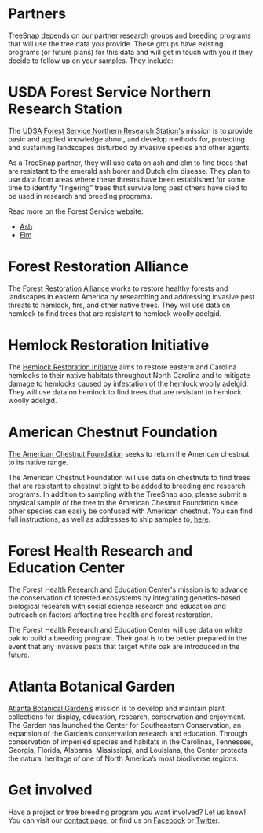 # Partners
TreeSnap depends on our partner research groups and breeding programs that will use the tree data you provide.  These groups have existing programs (or future plans) for this data and will get in touch with you if they decide to follow up on your samples.  They include:

# USDA Forest Service Northern Research Station 
 
 The [UDSA Forest Service Northern Research Station's](https://www.nrs.fs.fed.us/units/invasivescontrol/) mission is to provide basic and applied knowledge about, and develop methods for, protecting and sustaining landscapes disturbed by invasive species and other agents.
 
As a TreeSnap partner, they will use data on ash and elm to find trees that are resistant to the emerald ash borer and Dutch elm disease.  They plan to use data from areas where these threats have been established for some time to identify “lingering” trees that survive long past others have died to be used in research and breeding programs. 
  
  Read more on the Forest Service website:
  * [Ash](https://www.fs.fed.us/nrs/tools/ash/)
  * [Elm](https://www.nrs.fs.fed.us/disturbance/invasive_species/ded/survivor_elms/)

# Forest Restoration Alliance 
The [Forest Restoration Alliance](https://threatenedforests.com/) works to restore healthy forests and landscapes in eastern America by researching and addressing invasive pest threats to hemlock, firs, and other native trees.  They will use data on hemlock to find trees that are resistant to hemlock woolly adelgid.

# Hemlock Restoration Initiative 
 The [Hemlock Restoration Initiatve](http://savehemlocksnc.org/) aims to restore eastern and Carolina hemlocks to their native habitats throughout North Carolina and to mitigate damage to hemlocks caused by infestation of the hemlock woolly adelgid.  They will use data on hemlock to find trees that are resistant to hemlock woolly adelgid.

# American Chestnut Foundation 

[The American Chestnut Foundation](https://www.acf.org/) seeks to return the American chestnut to its native range.

The American Chestnut Foundation will use data on chestnuts to find trees that are resistant to chestnut blight to be added to breeding and research programs.  In addition to sampling with the TreeSnap app, please submit a physical sample of the tree to the American Chestnut Foundation since other species can easily be confused with American chestnut.   You can find full instructions, as well as addresses to ship samples to, [here](https://www.acf.org/va/contact-us/report-live-tree/).

# Forest Health Research and Education Center
 [The Forest Health Research and Education Center's](http://www.foresthealthcenter.org) mission is to advance the conservation of forested ecosystems by integrating genetics-based biological research with social science research and education and outreach on factors affecting tree health and forest restoration.
 
 
The Forest Health Research and Education Center will use data on white oak to build a breeding program.  Their goal is to be better prepared in the event that any invasive pests that target white oak are introduced in the future.

# Atlanta Botanical Garden

[Atlanta Botanical Garden’s](http://atlantabg.org/) mission is to develop and maintain plant collections for display, education, research, conservation and enjoyment. The Garden has launched the Center for Southeastern Conservation, an expansion of the Garden’s conservation research and education. Through conservation of imperiled species and habitats in the Carolinas, Tennessee, Georgia, Florida, Alabama, Mississippi, and Louisiana, the Center protects the natural heritage of one of North America’s most biodiverse regions.


# Get involved

Have a project or tree breeding program you want involved?  Let us know! You can visit our [contact page](/contact), or find us on [Facebook](https://www.facebook.com/treesnapapp/) or [Twitter](https://twitter.com/Treesnapapp).